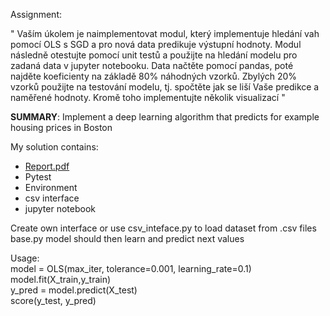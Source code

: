 Assignment:

"
Vaším úkolem je naimplementovat modul, který implementuje hledání vah pomocí OLS s SGD a pro nová data predikuje výstupní hodnoty. Modul následně otestujte pomocí unit testů a použijte na hledání modelu pro zadaná data v jupyter notebooku. Data načtěte pomocí pandas, poté najděte koeficienty na základě 80% náhodných vzorků. Zbylých 20% vzorků použijte na testování modelu, tj. spočtěte jak se liší Vaše predikce a naměřené hodnoty. Kromě toho implementujte několik visualizací
"

__SUMMARY__: Implement a deep learning algorithm that predicts for example housing prices in Boston


My solution contains:
- [Report.pdf](report.pdf)
- Pytest
- Environment
- csv interface
- jupyter notebook

Create own interface or use csv_inteface.py to load dataset from .csv files\
base.py model should then learn and predict next values

Usage:\
    model = OLS(max_iter, tolerance=0.001, learning_rate=0.1)\
    model.fit(X_train,y_train)\
    y_pred = model.predict(X_test)\
    score(y_test, y_pred)
